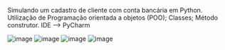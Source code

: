Simulando um cadastro de cliente com conta bancária em Python.
Utilização de Programação orientada a objetos (POO);
Classes;
Método construtor.
IDE --> PyCharm

![image](https://github.com/user-attachments/assets/19b083e4-e22d-4d31-a22c-e230768ba073)
![image](https://github.com/user-attachments/assets/73c68d24-5dfb-4ea0-89bb-60eed94d9e6f)
![image](https://github.com/user-attachments/assets/15fd68dc-8815-4d60-966a-697b9a034464)
![image](https://github.com/user-attachments/assets/ab34f271-4b63-49df-828b-ff0915939e77)
